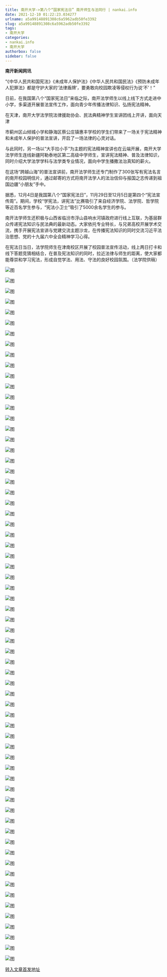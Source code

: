 ```yaml
---
title: 南开大学->第八个“国家宪法日” 南开师生与法同行 | nankai.info
date: 2021-12-10 01:22:23.034277
urlname: a5a99148891308c6a5962adb50fe3392
slug: a5a99148891308c6a5962adb50fe3392
tags: 
- 南开大学
categories:
- nankai.info
- 南开大学
authorbox: false
sidebar: false
---
```

**南开新闻网讯**

“《中华人民共和国宪法》《未成年人保护法》《中华人民共和国民法》《预防未成年人犯罪法》都是守护大家的‘法律盾牌’，要勇敢向校园欺凌等侵权行为说‘不’！”

日前，在我国第八个“国家宪法日”来临之际，南开法学师生以线上线下方式走进中小学，多渠道开展普法宣传工作，面向青少年传播法律知识、弘扬宪法精神。

在天津，南开大学法学院法律援助协会、民法典精神学生宣讲团线上开讲，面向天津
<!--more-->
市蓟州区山倾城小学和静海区蔡公庄镇惠丰学校的学生们带来了一场关于宪法精神和未成年人保护的普法宣讲，开启了一场法律的心灵对话。

与此同时，另一场以“大手拉小手”为主题的宪法精神宣讲也在云端开展，南开大学法学师生连线新疆阿勒泰地区第二高级中学师生，宣讲宪法精神、普及法律知识，同时介绍大学法学学科与法学类专业情况，面向中学生播撒法治真知的薪火。

在这场“跨越山海”的普法宣讲前，南开法学师生还专门制作了300张写有宪法名言的南开校园明信片，通过邮寄的方式将南开法学人的法治信仰与报国之志传递到祖国边疆“小朋友”手中。

据悉，12月4日是我国第八个“国家宪法日”，11月29日至12月5日是第四个“宪法宣传周”。期间，学校“学宪法，讲宪法”比赛吸引了来自经济学院、法学院、哲学院等近百名学生参与，“宪法小卫士”吸引了5000余名学生的参与。

南开法学师生还积极与山西省临汾市浮山县响水河镇政府进行线上互联，为基层群众传递宪法知识与民法典的最新动态。大家依托专业特长，与兄弟高校开展学术交流，携手开展宪法宣讲与党建交流主题沙龙，在传播宪法知识的同时交流习近平法治思想、党的十九届六中全会精神学习心得。

在宪法日当日，法学院师生在津南校区开展了校园普法宣传活动，线上两日打卡和线下答题竞猜相结合，在普及宪法知识的同时，拉近法律与师生的距离，使大家都能尊崇和学习宪法，形成自觉学法、用法、守法的良好校园氛围。（法学院供稿）

![图](http://news.nankai.edu.cn/ywsd/system/2021/12/04/g)

![图](http://news.nankai.edu.cn/ywsd/system/2021/12/04/p)

![图](http://news.nankai.edu.cn/ywsd/system/2021/12/04/j)

![图](http://news.nankai.edu.cn/ywsd/system/2021/12/04/)

![图](http://news.nankai.edu.cn/ywsd/system/2021/12/04/e)

![图](http://news.nankai.edu.cn/ywsd/system/2021/12/04/e)

![图](http://news.nankai.edu.cn/ywsd/system/2021/12/04/3)

![图](http://news.nankai.edu.cn/ywsd/system/2021/12/04/2)

![图](http://news.nankai.edu.cn/ywsd/system/2021/12/04/6)

![图](http://news.nankai.edu.cn/ywsd/system/2021/12/04/2)

![图](http://news.nankai.edu.cn/ywsd/system/2021/12/04/6)

![图](http://news.nankai.edu.cn/ywsd/system/2021/12/04/9)

![图](http://news.nankai.edu.cn/ywsd/system/2021/12/04/_)

![图](http://news.nankai.edu.cn/ywsd/system/2021/12/04/5)

![图](http://news.nankai.edu.cn/ywsd/system/2021/12/04/0)

![图](http://news.nankai.edu.cn/ywsd/system/2021/12/04/3)

![图](http://news.nankai.edu.cn/ywsd/system/2021/12/04/3)

![图](http://news.nankai.edu.cn/ywsd/system/2021/12/04/4)

![图](http://news.nankai.edu.cn/ywsd/system/2021/12/04/0)

![图](http://news.nankai.edu.cn/ywsd/system/2021/12/04/0)

![图](http://news.nankai.edu.cn/ywsd/system/2021/12/04/0)

![图](http://news.nankai.edu.cn/ywsd/system/2021/12/04/3)

![图](http://news.nankai.edu.cn/ywsd/system/2021/12/04/0)

![图](http://news.nankai.edu.cn/ywsd/system/2021/12/04/0)

![图](http://news.nankai.edu.cn/)

![图](http://news.nankai.edu.cn/ywsd/system/2021/12/04/3)

![图](http://news.nankai.edu.cn/ywsd/system/2021/12/04/3)

![图](http://news.nankai.edu.cn/ywsd/system/2021/12/04/4)

![图](http://news.nankai.edu.cn/)

![图](http://news.nankai.edu.cn/ywsd/system/2021/12/04/0)

![图](http://news.nankai.edu.cn/ywsd/system/2021/12/04/0)

![图](http://news.nankai.edu.cn/ywsd/system/2021/12/04/0)

![图](http://news.nankai.edu.cn/)

![图](http://news.nankai.edu.cn/ywsd/system/2021/12/04/3)

![图](http://news.nankai.edu.cn/ywsd/system/2021/12/04/0)

![图](http://news.nankai.edu.cn/ywsd/system/2021/12/04/0)

![图](http://news.nankai.edu.cn/)

![图](http://news.nankai.edu.cn/ywsd/system/2021/12/04/c)

![图](http://news.nankai.edu.cn/ywsd/system/2021/12/04/i)

![图](http://news.nankai.edu.cn/ywsd/system/2021/12/04/p)

![图](http://news.nankai.edu.cn/)

![图](http://news.nankai.edu.cn/ywsd/system/2021/12/04/n)

![图](http://news.nankai.edu.cn/ywsd/system/2021/12/04/c)

![图](http://news.nankai.edu.cn/ywsd/system/2021/12/04/)

![图](http://news.nankai.edu.cn/ywsd/system/2021/12/04/u)

![图](http://news.nankai.edu.cn/ywsd/system/2021/12/04/d)

![图](http://news.nankai.edu.cn/ywsd/system/2021/12/04/e)

![图](http://news.nankai.edu.cn/ywsd/system/2021/12/04/)

![图](http://news.nankai.edu.cn/ywsd/system/2021/12/04/i)

![图](http://news.nankai.edu.cn/ywsd/system/2021/12/04/a)

![图](http://news.nankai.edu.cn/ywsd/system/2021/12/04/k)

![图](http://news.nankai.edu.cn/ywsd/system/2021/12/04/n)

![图](http://news.nankai.edu.cn/ywsd/system/2021/12/04/a)

![图](http://news.nankai.edu.cn/ywsd/system/2021/12/04/n)

![图](http://news.nankai.edu.cn/ywsd/system/2021/12/04/)

![图](http://news.nankai.edu.cn/ywsd/system/2021/12/04/s)

![图](http://news.nankai.edu.cn/ywsd/system/2021/12/04/w)

![图](http://news.nankai.edu.cn/ywsd/system/2021/12/04/e)

![图](http://news.nankai.edu.cn/ywsd/system/2021/12/04/n)

![图](http://news.nankai.edu.cn/)

![图](http://news.nankai.edu.cn/)

![图](http://news.nankai.edu.cn/ywsd/system/2021/12/04/:)

![图](http://news.nankai.edu.cn/ywsd/system/2021/12/04/p)

![图](http://news.nankai.edu.cn/ywsd/system/2021/12/04/t)

![图](http://news.nankai.edu.cn/ywsd/system/2021/12/04/t)

![图](http://news.nankai.edu.cn/ywsd/system/2021/12/04/h)

[转入文章首发地址](http://news.nankai.edu.cn/ywsd/system/2021/12/04/030049283.shtml)